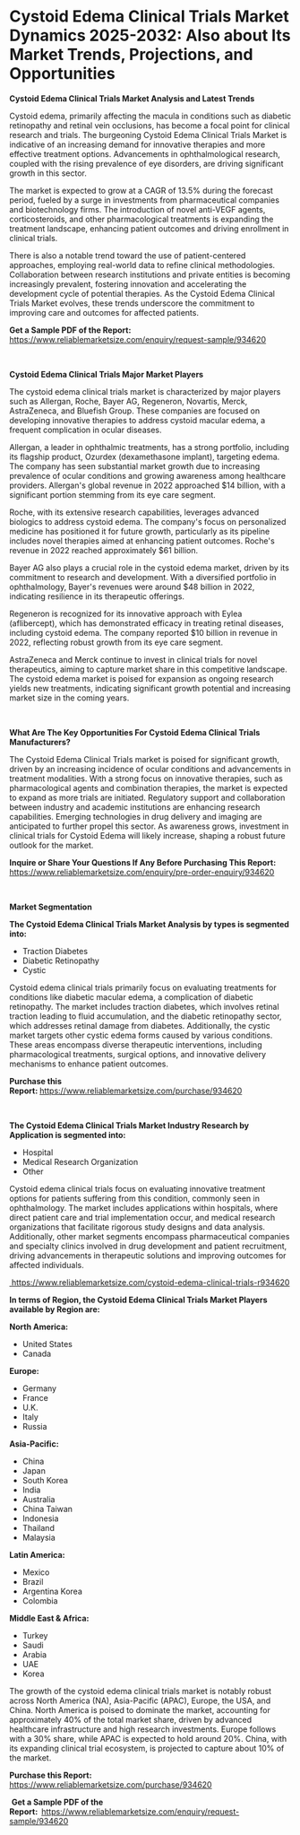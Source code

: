 <p><h1>Cystoid Edema Clinical Trials Market Dynamics 2025-2032: Also about Its Market Trends, Projections, and Opportunities</h1></p><p><strong>Cystoid Edema Clinical Trials Market Analysis and Latest Trends</strong></p>
<p><p>Cystoid edema, primarily affecting the macula in conditions such as diabetic retinopathy and retinal vein occlusions, has become a focal point for clinical research and trials. The burgeoning Cystoid Edema Clinical Trials Market is indicative of an increasing demand for innovative therapies and more effective treatment options. Advancements in ophthalmological research, coupled with the rising prevalence of eye disorders, are driving significant growth in this sector.</p><p>The market is expected to grow at a CAGR of 13.5% during the forecast period, fueled by a surge in investments from pharmaceutical companies and biotechnology firms. The introduction of novel anti-VEGF agents, corticosteroids, and other pharmacological treatments is expanding the treatment landscape, enhancing patient outcomes and driving enrollment in clinical trials.</p><p>There is also a notable trend toward the use of patient-centered approaches, employing real-world data to refine clinical methodologies. Collaboration between research institutions and private entities is becoming increasingly prevalent, fostering innovation and accelerating the development cycle of potential therapies. As the Cystoid Edema Clinical Trials Market evolves, these trends underscore the commitment to improving care and outcomes for affected patients.</p></p>
<p><strong>Get a Sample PDF of the Report:&nbsp;</strong> <a href="https://www.reliablemarketsize.com/enquiry/request-sample/934620?utm_campaign=3007&utm_medium=2&utm_source=Github&utm_content=ia&utm_term=18042025&utm_id=cystoid-edema-clinical-trials">https://www.reliablemarketsize.com/enquiry/request-sample/934620</a></p>
<p>&nbsp;</p>
<p><strong>Cystoid Edema Clinical Trials Major Market Players</strong></p>
<p><p>The cystoid edema clinical trials market is characterized by major players such as Allergan, Roche, Bayer AG, Regeneron, Novartis, Merck, AstraZeneca, and Bluefish Group. These companies are focused on developing innovative therapies to address cystoid macular edema, a frequent complication in ocular diseases.</p><p>Allergan, a leader in ophthalmic treatments, has a strong portfolio, including its flagship product, Ozurdex (dexamethasone implant), targeting edema. The company has seen substantial market growth due to increasing prevalence of ocular conditions and growing awareness among healthcare providers. Allergan's global revenue in 2022 approached $14 billion, with a significant portion stemming from its eye care segment.</p><p>Roche, with its extensive research capabilities, leverages advanced biologics to address cystoid edema. The company's focus on personalized medicine has positioned it for future growth, particularly as its pipeline includes novel therapies aimed at enhancing patient outcomes. Roche's revenue in 2022 reached approximately $61 billion.</p><p>Bayer AG also plays a crucial role in the cystoid edema market, driven by its commitment to research and development. With a diversified portfolio in ophthalmology, Bayer's revenues were around $48 billion in 2022, indicating resilience in its therapeutic offerings.</p><p>Regeneron is recognized for its innovative approach with Eylea (aflibercept), which has demonstrated efficacy in treating retinal diseases, including cystoid edema. The company reported $10 billion in revenue in 2022, reflecting robust growth from its eye care segment.</p><p>AstraZeneca and Merck continue to invest in clinical trials for novel therapeutics, aiming to capture market share in this competitive landscape. The cystoid edema market is poised for expansion as ongoing research yields new treatments, indicating significant growth potential and increasing market size in the coming years.</p></p>
<p>&nbsp;</p>
<p><strong>What Are The Key Opportunities For Cystoid Edema Clinical Trials Manufacturers?</strong></p>
<p><p>The Cystoid Edema Clinical Trials market is poised for significant growth, driven by an increasing incidence of ocular conditions and advancements in treatment modalities. With a strong focus on innovative therapies, such as pharmacological agents and combination therapies, the market is expected to expand as more trials are initiated. Regulatory support and collaboration between industry and academic institutions are enhancing research capabilities. Emerging technologies in drug delivery and imaging are anticipated to further propel this sector. As awareness grows, investment in clinical trials for Cystoid Edema will likely increase, shaping a robust future outlook for the market.</p></p>
<p><strong>Inquire or Share Your Questions If Any Before Purchasing This Report:</strong> <a href="https://www.reliablemarketsize.com/enquiry/pre-order-enquiry/934620?utm_campaign=3007&utm_medium=2&utm_source=Github&utm_content=ia&utm_term=18042025&utm_id=cystoid-edema-clinical-trials">https://www.reliablemarketsize.com/enquiry/pre-order-enquiry/934620</a></p>
<p>&nbsp;</p>
<p><strong>Market Segmentation</strong></p>
<p><strong>The Cystoid Edema Clinical Trials Market Analysis by types is segmented into:</strong></p>
<p><ul><li>Traction Diabetes</li><li>Diabetic Retinopathy</li><li>Cystic</li></ul></p>
<p><p>Cystoid edema clinical trials primarily focus on evaluating treatments for conditions like diabetic macular edema, a complication of diabetic retinopathy. The market includes traction diabetes, which involves retinal traction leading to fluid accumulation, and the diabetic retinopathy sector, which addresses retinal damage from diabetes. Additionally, the cystic market targets other cystic edema forms caused by various conditions. These areas encompass diverse therapeutic interventions, including pharmacological treatments, surgical options, and innovative delivery mechanisms to enhance patient outcomes.</p></p>
<p><strong>Purchase this Report:&nbsp;</strong><a href="https://www.reliablemarketsize.com/purchase/934620?utm_campaign=3007&utm_medium=2&utm_source=Github&utm_content=ia&utm_term=18042025&utm_id=cystoid-edema-clinical-trials">https://www.reliablemarketsize.com/purchase/934620</a></p>
<p>&nbsp;</p>
<p><strong>The Cystoid Edema Clinical Trials Market Industry Research by Application is segmented into:</strong></p>
<p><ul><li>Hospital</li><li>Medical Research Organization</li><li>Other</li></ul></p>
<p><p>Cystoid edema clinical trials focus on evaluating innovative treatment options for patients suffering from this condition, commonly seen in ophthalmology. The market includes applications within hospitals, where direct patient care and trial implementation occur, and medical research organizations that facilitate rigorous study designs and data analysis. Additionally, other market segments encompass pharmaceutical companies and specialty clinics involved in drug development and patient recruitment, driving advancements in therapeutic solutions and improving outcomes for affected individuals.</p></p>
<p><a href="https://www.reliablemarketsize.com/cystoid-edema-clinical-trials-r934620?utm_campaign=3007&utm_medium=2&utm_source=Github&utm_content=ia&utm_term=18042025&utm_id=cystoid-edema-clinical-trials">&nbsp;https://www.reliablemarketsize.com/cystoid-edema-clinical-trials-r934620</a></p>
<p><strong>In terms of Region, the Cystoid Edema Clinical Trials Market Players available by Region are:</strong></p>
<p>
    <p> <strong> North America: </strong>
        <ul>
            <li>United States</li>
            <li>Canada</li>
        </ul>
        </p> 
    <p> <strong> Europe: </strong>
        <ul>
            <li>Germany</li>
            <li>France</li>
            <li>U.K.</li>
            <li>Italy</li>
            <li>Russia</li>
        </ul>
        </p> 
    <p> <strong> Asia-Pacific: </strong>
        <ul>
            <li>China</li>
            <li>Japan</li>
            <li>South Korea</li>
            <li>India</li>
            <li>Australia</li>
            <li>China Taiwan</li>
            <li>Indonesia</li>
            <li>Thailand</li>
            <li>Malaysia</li>
        </ul>
        </p> 
    <p> <strong> Latin America: </strong>
        <ul>
            <li>Mexico</li>
            <li>Brazil</li>
            <li>Argentina Korea</li>
            <li>Colombia</li>
        </ul>
        </p> 
    <p> <strong> Middle East & Africa: </strong>
        <ul>
            <li>Turkey</li>
            <li>Saudi</li>
            <li>Arabia</li>
            <li>UAE</li>
            <li>Korea</li>
        </ul>
    </p>
    </p>
<p><p>The growth of the cystoid edema clinical trials market is notably robust across North America (NA), Asia-Pacific (APAC), Europe, the USA, and China. North America is poised to dominate the market, accounting for approximately 40% of the total market share, driven by advanced healthcare infrastructure and high research investments. Europe follows with a 30% share, while APAC is expected to hold around 20%. China, with its expanding clinical trial ecosystem, is projected to capture about 10% of the market.</p></p>
<p><strong>Purchase this Report: </strong><a href="https://www.reliablemarketsize.com/purchase/934620?utm_campaign=3007&utm_medium=2&utm_source=Github&utm_content=ia&utm_term=18042025&utm_id=cystoid-edema-clinical-trials">https://www.reliablemarketsize.com/purchase/934620</a></p>
<p>&nbsp;<strong>Get a Sample PDF of the Report:&nbsp;&nbsp;</strong><a href="https://www.reliablemarketsize.com/enquiry/request-sample/934620?utm_campaign=3007&utm_medium=2&utm_source=Github&utm_content=ia&utm_term=18042025&utm_id=cystoid-edema-clinical-trials">https://www.reliablemarketsize.com/enquiry/request-sample/934620</a></p>
<p><strong></strong></p>
<p><p></p><p></p><p></p></p>